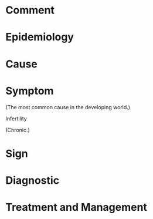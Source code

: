# Comment

# Epidemiology

# Cause

# Symptom

(The most common cause in the developing world.)

Infertility

(Chronic.)

# Sign

# Diagnostic

# Treatment and Management
